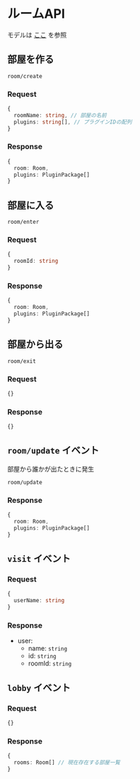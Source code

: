 # ルームAPI

モデルは [ここ](/plugin/#モデル) を参照

## 部屋を作る

`room/create`

### Request
```ts
{
  roomName: string, // 部屋の名前
  plugins: string[], // プラグインIDの配列
}
```

### Response
```ts
{
  room: Room,
  plugins: PluginPackage[]
}
```

## 部屋に入る

`room/enter`

### Request
```ts
{
  roomId: string
}
```

### Response
```ts
{
  room: Room,
  plugins: PluginPackage[]
}
```

## 部屋から出る

`room/exit`

### Request
```ts
{}
```

### Response
```ts
{}
```

## `room/update` イベント

部屋から誰かが出たときに発生

`room/update`

### Response
```ts
{
  room: Room,
  plugins: PluginPackage[]
}
```
  
## `visit` イベント
### Request
```ts
{
  userName: string
}
```

### Response
- user:
  - name: `string`
  - id: `string`
  - roomId: `string`

## `lobby` イベント
### Request
```ts
{}
```

### Response
```ts
{
  rooms: Room[] // 現在存在する部屋一覧
}
```
